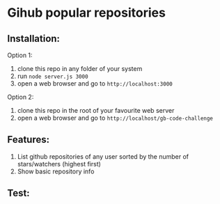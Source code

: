 Gihub popular repositories
=================

## Installation:

Option 1:

1. clone this repo in any folder of your system
2. run `node server.js 3000`
3. open a web browser and go to `http://localhost:3000`


Option 2:

1. clone this repo in the root of your favourite web server
2. open a web browser and go to `http://localhost/gb-code-challenge`



## Features:

1. List github repositories of any user sorted by the number of stars/watchers (highest first)
2. Show basic repository info

## Test:
